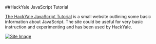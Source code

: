 ##HackYale JavaScript Tutorial

[The HackYale JavaScript Tutorial](http://hackyale.staticloud.com/) is a small website outlining some basic information about JavaScript.
The site could be useful for very basic instruction and experimenting and has been used by HackYale.

[![Site Image](https://github.com/xaq2892/javascript-tutorial/blob/master/images/site_image.png?raw=true "Javascript Tutorial")](http://hackyale.staticloud.com/)

